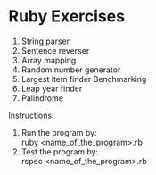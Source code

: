 # Ruby Exercises

1. String parser
2. Sentence reverser
3. Array mapping
4. Random number generator
5. Largest item finder Benchmarking
6. Leap year finder
7. Palindrome

Instructions:
1. Run the program by:  
ruby <name_of_the_program>.rb
2. Test the program by:  
rspec <name_of_the_program>.rb
